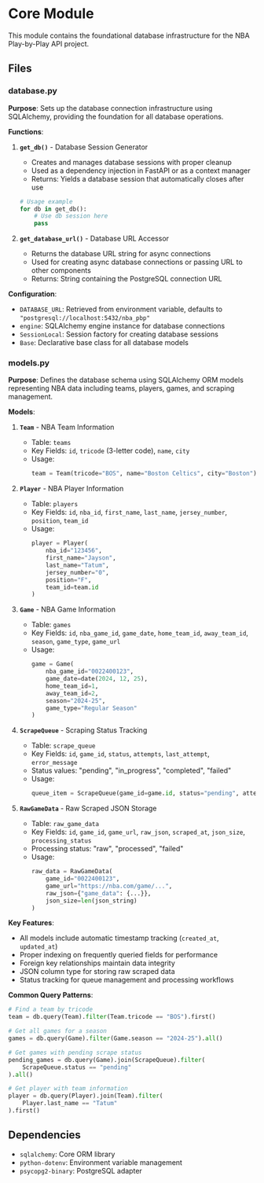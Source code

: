 # Core Module

This module contains the foundational database infrastructure for the NBA Play-by-Play API project.

## Files

### database.py

**Purpose**: Sets up the database connection infrastructure using SQLAlchemy, providing the foundation for all database operations.

**Functions**:

1. **`get_db()`** - Database Session Generator
   - Creates and manages database sessions with proper cleanup
   - Used as a dependency injection in FastAPI or as a context manager
   - Returns: Yields a database session that automatically closes after use
   ```python
   # Usage example
   for db in get_db():
       # Use db session here
       pass
   ```

2. **`get_database_url()`** - Database URL Accessor
   - Returns the database URL string for async connections
   - Used for creating async database connections or passing URL to other components
   - Returns: String containing the PostgreSQL connection URL

**Configuration**:
- `DATABASE_URL`: Retrieved from environment variable, defaults to `"postgresql://localhost:5432/nba_pbp"`
- `engine`: SQLAlchemy engine instance for database connections
- `SessionLocal`: Session factory for creating database sessions
- `Base`: Declarative base class for all database models

### models.py

**Purpose**: Defines the database schema using SQLAlchemy ORM models representing NBA data including teams, players, games, and scraping management.

**Models**:

1. **`Team`** - NBA Team Information
   - Table: `teams`
   - Key Fields: `id`, `tricode` (3-letter code), `name`, `city`
   - Usage:
     ```python
     team = Team(tricode="BOS", name="Boston Celtics", city="Boston")
     ```

2. **`Player`** - NBA Player Information
   - Table: `players`
   - Key Fields: `id`, `nba_id`, `first_name`, `last_name`, `jersey_number`, `position`, `team_id`
   - Usage:
     ```python
     player = Player(
         nba_id="123456",
         first_name="Jayson",
         last_name="Tatum",
         jersey_number="0",
         position="F",
         team_id=team.id
     )
     ```

3. **`Game`** - NBA Game Information
   - Table: `games`
   - Key Fields: `id`, `nba_game_id`, `game_date`, `home_team_id`, `away_team_id`, `season`, `game_type`, `game_url`
   - Usage:
     ```python
     game = Game(
         nba_game_id="0022400123",
         game_date=date(2024, 12, 25),
         home_team_id=1,
         away_team_id=2,
         season="2024-25",
         game_type="Regular Season"
     )
     ```

4. **`ScrapeQueue`** - Scraping Status Tracking
   - Table: `scrape_queue`
   - Key Fields: `id`, `game_id`, `status`, `attempts`, `last_attempt`, `error_message`
   - Status values: "pending", "in_progress", "completed", "failed"
   - Usage:
     ```python
     queue_item = ScrapeQueue(game_id=game.id, status="pending", attempts=0)
     ```

5. **`RawGameData`** - Raw Scraped JSON Storage
   - Table: `raw_game_data`
   - Key Fields: `id`, `game_id`, `game_url`, `raw_json`, `scraped_at`, `json_size`, `processing_status`
   - Processing status: "raw", "processed", "failed"
   - Usage:
     ```python
     raw_data = RawGameData(
         game_id="0022400123",
         game_url="https://nba.com/game/...",
         raw_json={"game_data": {...}},
         json_size=len(json_string)
     )
     ```

**Key Features**:
- All models include automatic timestamp tracking (`created_at`, `updated_at`)
- Proper indexing on frequently queried fields for performance
- Foreign key relationships maintain data integrity
- JSON column type for storing raw scraped data
- Status tracking for queue management and processing workflows

**Common Query Patterns**:
```python
# Find a team by tricode
team = db.query(Team).filter(Team.tricode == "BOS").first()

# Get all games for a season
games = db.query(Game).filter(Game.season == "2024-25").all()

# Get games with pending scrape status
pending_games = db.query(Game).join(ScrapeQueue).filter(
    ScrapeQueue.status == "pending"
).all()

# Get player with team information
player = db.query(Player).join(Team).filter(
    Player.last_name == "Tatum"
).first()
```

## Dependencies

- `sqlalchemy`: Core ORM library
- `python-dotenv`: Environment variable management
- `psycopg2-binary`: PostgreSQL adapter